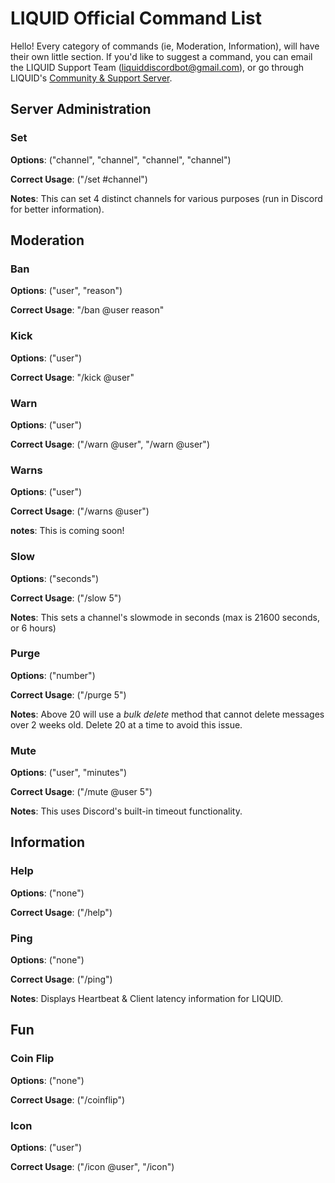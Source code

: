# LIQUID Official Command List
Hello! Every category of commands (ie, Moderation, Information), will have their own little section.
If you'd like to suggest a command, you can email the LIQUID Support Team (<liquiddiscordbot@gmail.com>), or go through LIQUID's [Community & Support Server](https://discord.gg/jZbqmT8b5D).

## Server Administration
### Set

**Options**: ("channel", "channel", "channel", "channel")

**Correct Usage**: ("/set #channel")

**Notes**: This can set 4 distinct channels for various purposes (run in Discord for better information).

## Moderation
### Ban

**Options**: ("user", "reason")
  
**Correct Usage**: "/ban @user reason"
  
### Kick

  **Options**: ("user")
  
  **Correct Usage**: "/kick @user"
  
### Warn

**Options**: ("user")
  
**Correct Usage**: ("/warn @user", "/warn @user")
  
### Warns

**Options**: ("user") 
  
**Correct Usage**: ("/warns @user")
  
**notes**: This is coming soon!

### Slow

**Options**: ("seconds")

**Correct Usage**: ("/slow 5")

**Notes**: This sets a channel's slowmode in seconds (max is 21600 seconds, or 6 hours)

### Purge

**Options**: ("number")

**Correct Usage**: ("/purge 5")

**Notes**: Above 20 will use a *bulk delete* method that cannot delete messages over 2 weeks old. Delete 20 at a time to avoid this issue.

### Mute

**Options**: ("user", "minutes")

**Correct Usage**: ("/mute @user 5")

**Notes**: This uses Discord's built-in timeout functionality.
  
## Information
### Help

**Options**: ("none")
 
**Correct Usage**: ("/help")

### Ping 

**Options**: ("none")

**Correct Usage**: ("/ping")

**Notes**: Displays Heartbeat & Client latency information for LIQUID.

## Fun
### Coin Flip

**Options**: ("none")

**Correct Usage**: ("/coinflip")

### Icon

**Options**: ("user")

**Correct Usage**: ("/icon @user", "/icon")
